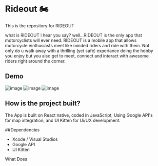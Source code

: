 # Rideout 🏍️
This is the repository for RIDEOUT 

what is RIDEOUT I hear you say? well...RIDEOUT is the only app that motorcyclists will ever need. RIDEOUT is a mobile app that allows motorcycle einthusiasts meet like minded riders and ride with them. Not only do u walk away with a thrilling (yet safe) experiance doing the hobby you enjoy but you also get to meet, connect and interact with awesome riders right around the corner. 

## Demo
![image](https://user-images.githubusercontent.com/69503096/120293050-0034ef80-c319-11eb-8b2c-d03c130a9d41.png)
![image](https://user-images.githubusercontent.com/69503096/120293286-34101500-c319-11eb-830a-e422da3864eb.png)
![image](https://user-images.githubusercontent.com/69503096/120293355-48eca880-c319-11eb-9e4a-df7446949cd3.png)


## How is the project built?
The App is built on React native, coded in JavaScript, Using Google API's for map integration, and UI Kitten for Ui/UX development.

##Dependencies
- Xcode / Visual Studios
- Google API
- UI Kitten

What Does 

